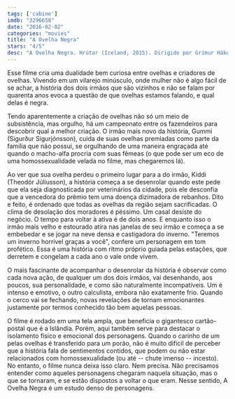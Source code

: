 ```yaml
---
tags: ['cabine']
imdb: "3296658"
date: "2016-02-02"
categories: "movies"
title: "A Ovelha Negra"
stars: "4/5"
desc: "A Ovelha Negra. Hrútar (Iceland, 2015). Dirigido por Grímur Hákonarson. Escrito por Grímur Hákonarson. Com Sigurður Sigurjónsson, Theodór Júlíusson, Charlotte Bøving, Jon Benonysson, Gunnar Jónsson, Þorleifur Einarsson, Sveinn Ólafur Gunnarsson, Ingrid Jónsdóttir, Jörundur Ragnarsson."
---
```

Esse filme cria uma dualidade bem curiosa entre ovelhas e criadores de ovelhas. Vivendo em um vilarejo minúsculo, onde mulher não é algo fácil de se achar, a história dos dois irmãos que são vizinhos e não se falam por quarenta anos evoca a questão de que ovelhas estamos falando, e qual delas é negra.

Tendo aparentemente a criação de ovelhas não só um meio de subsistência, mas orgulho, há um campeonato entre os fazendeiros para descobrir qual a melhor criação. O irmão mais novo da história, Gummi (Sigurður Sigurjónsson), cuida de suas ovelhas premiadas como parte da família que não possui, se orgulhando de uma maneira engraçada até quando o macho-alfa procria com suas fêmeas (o que pode ser um eco de uma homossexualidade velada no filme, mas chegaremos lá).

Ao ver que sua ovelha perdeu o primeiro lugar para a do irmão, Kiddi (Theodór Júlíusson), a história começa a se desenrolar quando este pede que ela seja diagnosticada por veterinários da cidade, pois ele desconfia que a vencedora do prêmio tem uma doença dizimadora de rebanhos. Dito e feito, é ordenado que todas as ovelhas da região sejam sacrificadas. O clima de desolação dos moradores é péssimo. Um casal desiste do negócio. O tempo para voltar à ativa é de dois anos. E enquanto isso o irmão mais velho e estourado atira nas janelas de seu irmão e começa a se embebedar e se jogar na neve densa e castigadora do inverno. "Teremos um inverno horrível graças a você", confere um personagem em tom profético. Essa é uma história com ritmo próprio guiada pelas estações, que derretem e congelam a cada ano o vale onde vivem.

O mais fascinante de acompanhar o desenrolar da história é observar como cada nova ação, de qualquer um dos dois irmãos, vai desenhando, aos poucos, sua personalidade, e como são naturalmente incompatíveis. Um é intenso e emotivo, o outro calculista, embora não exatamente frio. Quando o cerco vai se fechando, novas revelações de tornam emocionantes justamente por termos conhecido tão bem aquelas pessoas.

O filme é rodado em uma tela ampla, que beneficia o gigantesco cartão-postal que é a Islândia. Porém, aqui também serve para destacar o isolamento físico e emocional dos personagens. Quando o carinho de um pelas ovelhas é transferido para um porão, não é muito difícil de perceber que a história fala de sentimentos contidos, que podem ou não estar relacionados com homossexualidade (ou até -- chute imenso -- incesto). No entanto, o filme nunca deixa isso claro. Nem precisa. Não precisamos entender como aqueles personagens chegaram naquela situação, mas o que se tornaram, e se estão dispostos a voltar o que eram. Nesse sentido, A Ovelha Negra é um estudo denso de personagens.
